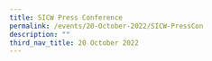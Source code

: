 ```yaml
---
title: SICW Press Conference
permalink: /events/20-October-2022/SICW-PressCon
description: ""
third_nav_title: 20 October 2022
---
```

